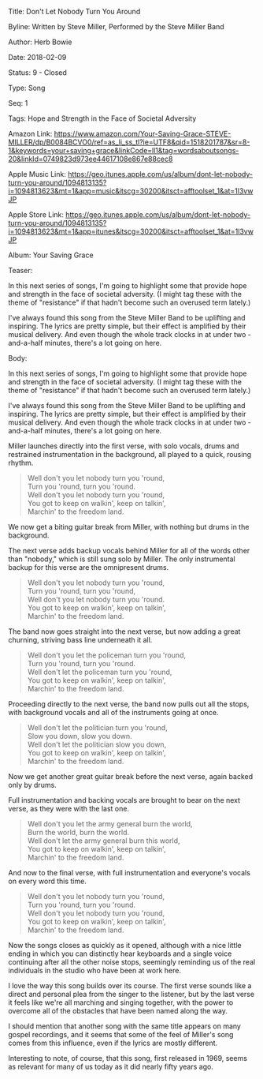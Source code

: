 Title:  Don't Let Nobody Turn You Around

Byline: Written by Steve Miller, Performed by the Steve Miller Band

Author: Herb Bowie

Date:   2018-02-09

Status: 9 - Closed

Type:   Song

Seq:    1

Tags:   Hope and Strength in the Face of Societal Adversity

Amazon Link: https://www.amazon.com/Your-Saving-Grace-STEVE-MILLER/dp/B0084BCVO0/ref=as_li_ss_tl?ie=UTF8&qid=1518201787&sr=8-1&keywords=your+saving+grace&linkCode=ll1&tag=wordsaboutsongs-20&linkId=0749823d973ee44617108e867e88cec8

Apple Music Link: https://geo.itunes.apple.com/us/album/dont-let-nobody-turn-you-around/1094813135?i=1094813623&mt=1&app=music&itscg=30200&itsct=afftoolset_1&at=1l3vwJP

Apple Store Link: https://geo.itunes.apple.com/us/album/dont-let-nobody-turn-you-around/1094813135?i=1094813623&mt=1&app=itunes&itscg=30200&itsct=afftoolset_1&at=1l3vwJP

Album: Your Saving Grace

Teaser: 
 
In this next series of songs, I'm going to highlight some that provide hope and strength in the face of societal adversity. (I might tag these with the theme of "resistance" if that hadn't become such an overused term lately.) 

I've always found this song from the Steve Miller Band to be uplifting and inspiring. The lyrics are pretty simple, but their effect is amplified by their musical delivery. And even though the whole track clocks in at under two -and-a-half minutes, there's a lot going on here. 

Body:   
 
In this next series of songs, I'm going to highlight some that provide hope and strength in the face of societal adversity. (I might tag these with the theme of "resistance" if that hadn't become such an overused term lately.) 

I've always found this song from the Steve Miller Band to be uplifting and inspiring. The lyrics are pretty simple, but their effect is amplified by their musical delivery. And even though the whole track clocks in at under two -and-a-half minutes, there's a lot going on here. 

Miller launches directly into the first verse, with solo vocals, drums and restrained instrumentation in the background, all played to a quick, rousing rhythm. 

> Well don't you let nobody turn you 'round,   
> Turn you 'round, turn you 'round.   
> Well don't you let nobody turn you 'round,   
> You got to keep on walkin', keep on talkin',   
> Marchin' to the freedom land.

We now get a biting guitar break from Miller, with nothing but drums in the background. 

The next verse adds backup vocals behind Miller for all of the words other than "nobody," which is still sung solo by Miller. The only instrumental backup for this verse are the omnipresent drums. 

> Well don't you let nobody turn you 'round,   
> Turn you 'round, turn you 'round,   
> Well don't you let nobody turn you 'round.   
> You got to keep on walkin', keep on talkin',   
> Marchin' to the freedom land.

The band now goes straight into the next verse, but now adding a great churning, striving bass line underneath it all. 

> Well don't you let the policeman turn you 'round,   
> Turn you 'round, turn you 'round.   
> Well don't let the policeman turn you 'round,   
> You got to keep on walkin', keep on talkin',   
> Marchin' to the freedom land.

Proceeding directly to the next verse, the band now pulls out all the stops, with background vocals and all of the instruments going at once. 

> Well don't let the politician turn you 'round,   
> Slow you down, slow you down.   
> Well don't let the politician slow you down,   
> You got to keep on walkin', keep on talkin',   
> Marchin' to the freedom land.

Now we get another great guitar break before the next verse, again backed only by drums. 

Full instrumentation and backing vocals are brought to bear on the next verse, as they were with the last one. 

> Well don't you let the army general burn the world,   
> Burn the world, burn the world.   
> Well don't let the army general burn this world,   
> You got to keep on walkin', keep on talkin',   
> Marchin' to the freedom land.

And now to the final verse, with full instrumentation and everyone's vocals on every word this time. 

> Well don't you let nobody turn you 'round,   
> Turn you 'round, turn you 'round.   
> Well don't you let nobody turn you 'round,   
> You got to keep on walkin', keep on talkin',   
> Marchin' to the freedom land.

Now the songs closes as quickly as it opened, although with a nice little ending in which you can distinctly hear keyboards and a single voice continuing after all the other noise stops, seemingly reminding us of the real individuals in the studio who have been at work here. 

I love the way this song builds over its course. The first verse sounds like a direct and personal plea from the singer to the listener, but by the last verse it feels like we're all marching and singing together, with the power to overcome all of the obstacles that have been named along the way. 

I should mention that another song with the same title appears on many gospel recordings, and it seems that some of the feel of Miller's song comes from this influence, even if the lyrics are mostly different. 

Interesting to note, of course, that this song, first released in 1969, seems as relevant for many of us today as it did nearly fifty years ago.  
